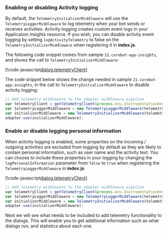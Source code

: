 ### Enabling or disabling Activity logging

By default, the `TelemetryInitializerMiddleware` will use the `TelemetryLoggerMiddleware` to log telemetry when your bot sends or receives activities. Activity logging creates custom event logs in your Application Insights resource.  If you wish, you can disable activity event logging by setting  `logActivityTelemetry` to false on the `TelemetryInitializerMiddleware` when registering it in **index.js**.

The following code snippet comes from sample `21.corebot-app-insights`, and shows the call to `TelemetryInitializerMiddleware`:

[!code-javascript[dialog.telemetryClient](~/../botbuilder-samples/samples/javascript_nodejs/21.corebot-app-insights/index.js?range=64-68)]

The code snippet below shows the change needed in sample `21.corebot-app-insights`, in the call to `TelemetryInitializerMiddleware` to disable activity logging:

```javascript
// Add telemetry middleware to the adapter middleware pipeline
var telemetryClient = getTelemetryClient(process.env.InstrumentationKey);
var telemetryLoggerMiddleware = new TelemetryLoggerMiddleware(telemetryClient);
var initializerMiddleware = new TelemetryInitializerMiddleware(telemetryLoggerMiddleware, false);
adapter.use(initializerMiddleware);
```

### Enable or disable logging personal information

When activity logging is enabled, some properties on the incoming / outgoing activities are excluded from logging by default as they are likely to contain personal information, such as user name and the activity text. You can choose to include these properties in your logging by changing the `logPersonalInformation` parameter from `false` to `true` when registering the `TelemetryLoggerMiddleware` in **index.js**.

[!code-javascript[dialog.telemetryClient](~/../botbuilder-samples/samples/javascript_nodejs/21.corebot-app-insights/index.js?range=62-66&highlight=3)]

<!--example of JavaScript sample Updated -->
```javascript
// Add telemetry middleware to the adapter middleware pipeline
var telemetryClient = getTelemetryClient(process.env.InstrumentationKey);
var telemetryLoggerMiddleware = new TelemetryLoggerMiddleware(telemetryClient, true);
var initializerMiddleware = new TelemetryInitializerMiddleware(telemetryLoggerMiddleware);
adapter.use(initializerMiddleware);
```

Next we will see what needs to be included to add telemetry functionality to the dialogs. This will enable you to get additional information such as what dialogs run, and statistics about each one.
